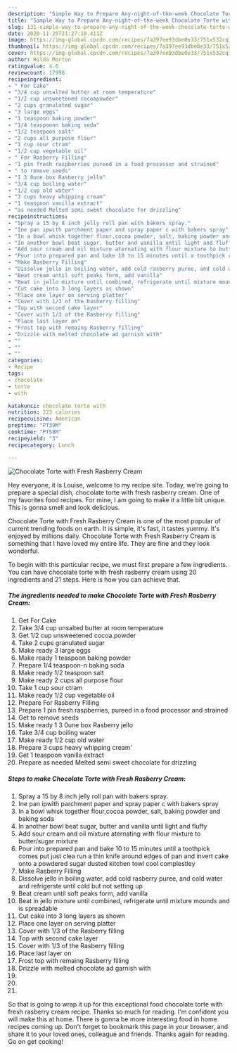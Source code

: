 ```yaml
---
description: "Simple Way to Prepare Any-night-of-the-week Chocolate Torte with Fresh Rasberry Cream"
title: "Simple Way to Prepare Any-night-of-the-week Chocolate Torte with Fresh Rasberry Cream"
slug: 131-simple-way-to-prepare-any-night-of-the-week-chocolate-torte-with-fresh-rasberry-cream
date: 2020-11-25T21:27:10.411Z
image: https://img-global.cpcdn.com/recipes/7a397ee93dbe0e33/751x532cq70/chocolate-torte-with-fresh-rasberry-cream-recipe-main-photo.jpg
thumbnail: https://img-global.cpcdn.com/recipes/7a397ee93dbe0e33/751x532cq70/chocolate-torte-with-fresh-rasberry-cream-recipe-main-photo.jpg
cover: https://img-global.cpcdn.com/recipes/7a397ee93dbe0e33/751x532cq70/chocolate-torte-with-fresh-rasberry-cream-recipe-main-photo.jpg
author: Hilda Morton
ratingvalue: 4.6
reviewcount: 17998
recipeingredient:
- " For Cake"
- "3/4 cup unsalted butter at room temperature"
- "1/2 cup unsweetened cocoapowder"
- "2 cups granulated sugar"
- "3 large eggs"
- "1 teaspoon baking powder"
- "1/4 teaspoonn baking soda"
- "1/2 teaspoon salt"
- "2 cups all purpose flour"
- "1 cup sour ctram"
- "1/2 cup vegetable oil"
- " For Rasberry Filling"
- "1 pin fresh raspberries pureed in a food processor and strained"
- " to remove seeds"
- "1 3 0une box Rasberry jello"
- "3/4 cup boiling water"
- "1/2 cup old water"
- "3 cups heavy whipping cream"
- "1 teaspoon vanilla extract"
- "as needed Melted semi sweet chocolate for drizzling"
recipeinstructions:
- "Spray a 15 by 8 inch jelly roll pan with bakers spray."
- "Ine pan ipwith parchment paper and spray paper c with bakers spray"
- "In a bowl whisk together flour,cocoa powder, salt, baking powder and baking soda"
- "In another bowl beat sugar, butter and vanilla until light and fluffy"
- "Add sour cream and oil mixture aternating with flour mixture to butter/sugar mixture"
- "Pour into prepared pan and bake 10 to 15 minutes until a toothpick comes put just clea run a thin knife around edges of pan and invert cake onto a powdered sugar dusted kitchen towl cool complestley"
- "Make Rasberry Filling"
- "Dissolve jello in boiling water, add cold rasberry puree, and cold water and refrigerste until cold but not setting up"
- "Beat cream until soft peaks form, add vanilla"
- "Beat in jello mixture until combined, refrigerate until mixture mounds and is spreadable"
- "Cut cake into 3 long layers as shown"
- "Place one layer on serving platter"
- "Cover with 1/3 of the Rasberry filling"
- "Top with second cake layer"
- "Cover with 1/3 of the Rasberry filling"
- "Place last layer on"
- "Frost top with remaing Rasberry filling"
- "Drizzle with melted chocolate ad garnish with"
- ""
- ""
- ""
categories:
- Recipe
tags:
- chocolate
- torte
- with

katakunci: chocolate torte with 
nutrition: 223 calories
recipecuisine: American
preptime: "PT39M"
cooktime: "PT58M"
recipeyield: "3"
recipecategory: Lunch

---
```



![Chocolate Torte with Fresh Rasberry Cream](https://img-global.cpcdn.com/recipes/7a397ee93dbe0e33/751x532cq70/chocolate-torte-with-fresh-rasberry-cream-recipe-main-photo.jpg)

Hey everyone, it is Louise, welcome to my recipe site. Today, we're going to prepare a special dish, chocolate torte with fresh rasberry cream. One of my favorites food recipes. For mine, I am going to make it a little bit unique. This is gonna smell and look delicious.



Chocolate Torte with Fresh Rasberry Cream is one of the most popular of current trending foods on earth. It is simple, it's fast, it tastes yummy. It's enjoyed by millions daily. Chocolate Torte with Fresh Rasberry Cream is something that I have loved my entire life. They are fine and they look wonderful.


To begin with this particular recipe, we must first prepare a few ingredients. You can have chocolate torte with fresh rasberry cream using 20 ingredients and 21 steps. Here is how you can achieve that.

<!--inarticleads1-->

##### The ingredients needed to make Chocolate Torte with Fresh Rasberry Cream:

1. Get  For Cake
1. Take 3/4 cup unsalted butter at room temperature
1. Get 1/2 cup unsweetened cocoa.powder
1. Take 2 cups granulated sugar
1. Make ready 3 large eggs
1. Make ready 1 teaspoon baking powder
1. Prepare 1/4 teaspoon-n baking soda
1. Make ready 1/2 teaspoon salt
1. Make ready 2 cups all purpose flour
1. Take 1 cup sour ctram
1. Make ready 1/2 cup vegetable oil
1. Prepare  For Rasberry Filling
1. Prepare 1 pin fresh raspberries, pureed in a food processor and strained
1. Get  to remove seeds
1. Make ready 1 3 0une box Rasberry jello
1. Take 3/4 cup boiling water
1. Make ready 1/2 cup old water
1. Prepare 3 cups heavy whipping cream&#39;
1. Get 1 teaspoon vanilla extract
1. Prepare as needed Melted semi sweet chocolate for drizzling




<!--inarticleads2-->

##### Steps to make Chocolate Torte with Fresh Rasberry Cream:

1. Spray a 15 by 8 inch jelly roll pan with bakers spray.
1. Ine pan ipwith parchment paper and spray paper c with bakers spray
1. In a bowl whisk together flour,cocoa powder, salt, baking powder and baking soda
1. In another bowl beat sugar, butter and vanilla until light and fluffy
1. Add sour cream and oil mixture aternating with flour mixture to butter/sugar mixture
1. Pour into prepared pan and bake 10 to 15 minutes until a toothpick comes put just clea run a thin knife around edges of pan and invert cake onto a powdered sugar dusted kitchen towl cool complestley
1. Make Rasberry Filling
1. Dissolve jello in boiling water, add cold rasberry puree, and cold water and refrigerste until cold but not setting up
1. Beat cream until soft peaks form, add vanilla
1. Beat in jello mixture until combined, refrigerate until mixture mounds and is spreadable
1. Cut cake into 3 long layers as shown
1. Place one layer on serving platter
1. Cover with 1/3 of the Rasberry filling
1. Top with second cake layer
1. Cover with 1/3 of the Rasberry filling
1. Place last layer on
1. Frost top with remaing Rasberry filling
1. Drizzle with melted chocolate ad garnish with
1. 
1. 
1. 




So that is going to wrap it up for this exceptional food chocolate torte with fresh rasberry cream recipe. Thanks so much for reading. I'm confident you will make this at home. There is gonna be more interesting food in home recipes coming up. Don't forget to bookmark this page in your browser, and share it to your loved ones, colleague and friends. Thanks again for reading. Go on get cooking!
